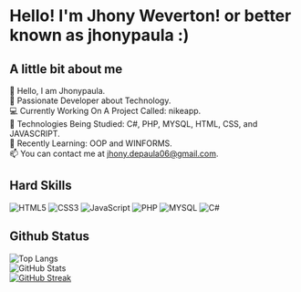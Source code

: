 # Hello! I'm Jhony Weverton! or better known as jhonypaula :)

##  A little bit about me

👋 Hello, I am Jhonypaula.<br>
🚀 Passionate Developer about Technology.<br>
💻 Currently Working On A Project Called: nikeapp.<br>
🔧 Technologies Being Studied: C#, PHP, MYSQL, HTML, CSS, and JAVASCRIPT.<br>
📖 Recently Learning: OOP and WINFORMS. <br>
📫 You can contact me at jhony.depaula06@gmail.com.

## Hard Skills
![HTML5](https://img.shields.io/badge/html5-%23E34F26.svg?style=for-the-badge&logo=html5&logoColor=white)
![CSS3](https://img.shields.io/badge/css3-%231572B6.svg?style=for-the-badge&logo=css3&logoColor=white)
![JavaScript](https://img.shields.io/badge/javascript-%23323330.svg?style=for-the-badge&logo=javascript&logoColor=%23F7DF1E)
![PHP](https://img.shields.io/badge/php-%23777BB4.svg?style=for-the-badge&logo=php&logoColor=white)
![MYSQL](https://img.shields.io/badge/MySQL-000?style=for-the-badge&logo=MySQL)
![C#](https://img.shields.io/badge/c%23-%23239120.svg?style=for-the-badge&logo=c-sharp&logoColor=white)

## Github Status

![Top Langs](https://github-readme-stats-git-masterrstaa-rickstaa.vercel.app/api/top-langs/?username=jhonypaula&layout=compact&bg_color=000&border_color=30A3DC&title_color=E94D5F&text_color=FFF)<br>
![GitHub Stats](https://github-readme-stats.vercel.app/api?username=jhonypaula&theme=transparent&bg_color=000&border_color=30A3DC&show_icons=true&icon_color=30A3DC&title_color=E94D5F&text_color=FFF)<br>
[![GitHub Streak](https://streak-stats.demolab.com/?user=jhonypaula&theme=bear&background=000&border=30A3DC&dates=FFF)](https://git.io/streak-stats)<br>
